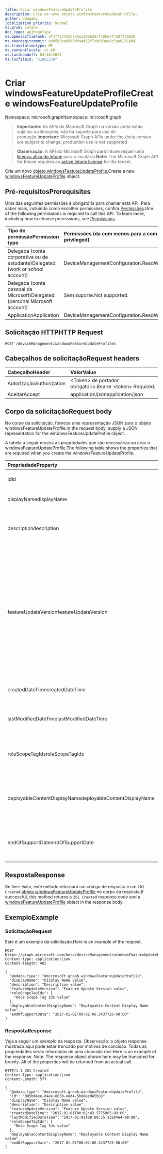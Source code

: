 ```yaml
---
title: Criar windowsFeatureUpdateProfile
description: Crie um novo objeto windowsFeatureUpdateProfile.
author: dougeby
localization_priority: Normal
ms.prod: intune
doc_type: apiPageType
ms.openlocfilehash: 3f4f727455c735e130eb39cf395d7f7a0ff35030
ms.sourcegitcommit: ed45b5ce0583dfa4d12f7cb0b3ac0c5aeb2318d4
ms.translationtype: MT
ms.contentlocale: pt-BR
ms.lasthandoff: 04/16/2021
ms.locfileid: "51865359"
---
```

# <a name="create-windowsfeatureupdateprofile"></a><span data-ttu-id="b8d5e-103">Criar windowsFeatureUpdateProfile</span><span class="sxs-lookup"><span data-stu-id="b8d5e-103">Create windowsFeatureUpdateProfile</span></span>

<span data-ttu-id="b8d5e-104">Namespace: microsoft.graph</span><span class="sxs-lookup"><span data-stu-id="b8d5e-104">Namespace: microsoft.graph</span></span>

> <span data-ttu-id="b8d5e-105">**Importante:** As APIs do Microsoft Graph na versão /beta estão sujeitas a alterações; não há suporte para uso de produção.</span><span class="sxs-lookup"><span data-stu-id="b8d5e-105">**Important:** Microsoft Graph APIs under the /beta version are subject to change; production use is not supported.</span></span>

> <span data-ttu-id="b8d5e-106">**Observação:** A API do Microsoft Graph para Intune requer uma [licença ativa do Intune](https://go.microsoft.com/fwlink/?linkid=839381) para o locatário.</span><span class="sxs-lookup"><span data-stu-id="b8d5e-106">**Note:** The Microsoft Graph API for Intune requires an [active Intune license](https://go.microsoft.com/fwlink/?linkid=839381) for the tenant.</span></span>

<span data-ttu-id="b8d5e-107">Crie um novo [objeto windowsFeatureUpdateProfile.](../resources/intune-softwareupdate-windowsfeatureupdateprofile.md)</span><span class="sxs-lookup"><span data-stu-id="b8d5e-107">Create a new [windowsFeatureUpdateProfile](../resources/intune-softwareupdate-windowsfeatureupdateprofile.md) object.</span></span>

## <a name="prerequisites"></a><span data-ttu-id="b8d5e-108">Pré-requisitos</span><span class="sxs-lookup"><span data-stu-id="b8d5e-108">Prerequisites</span></span>
<span data-ttu-id="b8d5e-p101">Uma das seguintes permissões é obrigatória para chamar esta API. Para saber mais, incluindo como escolher permissões, confira [Permissões](/graph/permissions-reference).</span><span class="sxs-lookup"><span data-stu-id="b8d5e-p101">One of the following permissions is required to call this API. To learn more, including how to choose permissions, see [Permissions](/graph/permissions-reference).</span></span>

|<span data-ttu-id="b8d5e-111">Tipo de permissão</span><span class="sxs-lookup"><span data-stu-id="b8d5e-111">Permission type</span></span>|<span data-ttu-id="b8d5e-112">Permissões (da com menos para a com mais privilégios)</span><span class="sxs-lookup"><span data-stu-id="b8d5e-112">Permissions (from least to most privileged)</span></span>|
|:---|:---|
|<span data-ttu-id="b8d5e-113">Delegada (conta corporativa ou de estudante)</span><span class="sxs-lookup"><span data-stu-id="b8d5e-113">Delegated (work or school account)</span></span>|<span data-ttu-id="b8d5e-114">DeviceManagementConfiguration.ReadWrite.All</span><span class="sxs-lookup"><span data-stu-id="b8d5e-114">DeviceManagementConfiguration.ReadWrite.All</span></span>|
|<span data-ttu-id="b8d5e-115">Delegada (conta pessoal da Microsoft)</span><span class="sxs-lookup"><span data-stu-id="b8d5e-115">Delegated (personal Microsoft account)</span></span>|<span data-ttu-id="b8d5e-116">Sem suporte.</span><span class="sxs-lookup"><span data-stu-id="b8d5e-116">Not supported.</span></span>|
|<span data-ttu-id="b8d5e-117">Application</span><span class="sxs-lookup"><span data-stu-id="b8d5e-117">Application</span></span>|<span data-ttu-id="b8d5e-118">DeviceManagementConfiguration.ReadWrite.All</span><span class="sxs-lookup"><span data-stu-id="b8d5e-118">DeviceManagementConfiguration.ReadWrite.All</span></span>|

## <a name="http-request"></a><span data-ttu-id="b8d5e-119">Solicitação HTTP</span><span class="sxs-lookup"><span data-stu-id="b8d5e-119">HTTP Request</span></span>
<!-- {
  "blockType": "ignored"
}
-->
``` http
POST /deviceManagement/windowsFeatureUpdateProfiles
```

## <a name="request-headers"></a><span data-ttu-id="b8d5e-120">Cabeçalhos de solicitação</span><span class="sxs-lookup"><span data-stu-id="b8d5e-120">Request headers</span></span>
|<span data-ttu-id="b8d5e-121">Cabeçalho</span><span class="sxs-lookup"><span data-stu-id="b8d5e-121">Header</span></span>|<span data-ttu-id="b8d5e-122">Valor</span><span class="sxs-lookup"><span data-stu-id="b8d5e-122">Value</span></span>|
|:---|:---|
|<span data-ttu-id="b8d5e-123">Autorização</span><span class="sxs-lookup"><span data-stu-id="b8d5e-123">Authorization</span></span>|<span data-ttu-id="b8d5e-124">&lt;Token&gt; de portador obrigatório.</span><span class="sxs-lookup"><span data-stu-id="b8d5e-124">Bearer &lt;token&gt; Required.</span></span>|
|<span data-ttu-id="b8d5e-125">Aceitar</span><span class="sxs-lookup"><span data-stu-id="b8d5e-125">Accept</span></span>|<span data-ttu-id="b8d5e-126">application/json</span><span class="sxs-lookup"><span data-stu-id="b8d5e-126">application/json</span></span>|

## <a name="request-body"></a><span data-ttu-id="b8d5e-127">Corpo da solicitação</span><span class="sxs-lookup"><span data-stu-id="b8d5e-127">Request body</span></span>
<span data-ttu-id="b8d5e-128">No corpo da solicitação, fornece uma representação JSON para o objeto windowsFeatureUpdateProfile.</span><span class="sxs-lookup"><span data-stu-id="b8d5e-128">In the request body, supply a JSON representation for the windowsFeatureUpdateProfile object.</span></span>

<span data-ttu-id="b8d5e-129">A tabela a seguir mostra as propriedades que são necessárias ao criar o windowsFeatureUpdateProfile.</span><span class="sxs-lookup"><span data-stu-id="b8d5e-129">The following table shows the properties that are required when you create the windowsFeatureUpdateProfile.</span></span>

|<span data-ttu-id="b8d5e-130">Propriedade</span><span class="sxs-lookup"><span data-stu-id="b8d5e-130">Property</span></span>|<span data-ttu-id="b8d5e-131">Tipo</span><span class="sxs-lookup"><span data-stu-id="b8d5e-131">Type</span></span>|<span data-ttu-id="b8d5e-132">Descrição</span><span class="sxs-lookup"><span data-stu-id="b8d5e-132">Description</span></span>|
|:---|:---|:---|
|<span data-ttu-id="b8d5e-133">id</span><span class="sxs-lookup"><span data-stu-id="b8d5e-133">id</span></span>|<span data-ttu-id="b8d5e-134">Cadeia de caracteres</span><span class="sxs-lookup"><span data-stu-id="b8d5e-134">String</span></span>|<span data-ttu-id="b8d5e-135">O Identificador da entidade.</span><span class="sxs-lookup"><span data-stu-id="b8d5e-135">The Identifier of the entity.</span></span>|
|<span data-ttu-id="b8d5e-136">displayName</span><span class="sxs-lookup"><span data-stu-id="b8d5e-136">displayName</span></span>|<span data-ttu-id="b8d5e-137">Cadeia de caracteres</span><span class="sxs-lookup"><span data-stu-id="b8d5e-137">String</span></span>|<span data-ttu-id="b8d5e-138">O nome de exibição do perfil.</span><span class="sxs-lookup"><span data-stu-id="b8d5e-138">The display name of the profile.</span></span>|
|<span data-ttu-id="b8d5e-139">description</span><span class="sxs-lookup"><span data-stu-id="b8d5e-139">description</span></span>|<span data-ttu-id="b8d5e-140">Cadeia de caracteres</span><span class="sxs-lookup"><span data-stu-id="b8d5e-140">String</span></span>|<span data-ttu-id="b8d5e-141">A descrição do perfil especificado pelo usuário.</span><span class="sxs-lookup"><span data-stu-id="b8d5e-141">The description of the profile which is specified by the user.</span></span>|
|<span data-ttu-id="b8d5e-142">featureUpdateVersion</span><span class="sxs-lookup"><span data-stu-id="b8d5e-142">featureUpdateVersion</span></span>|<span data-ttu-id="b8d5e-143">Cadeia de Caracteres</span><span class="sxs-lookup"><span data-stu-id="b8d5e-143">String</span></span>|<span data-ttu-id="b8d5e-144">A versão de atualização de recursos que será implantada nos dispositivos direcionados por esse perfil.</span><span class="sxs-lookup"><span data-stu-id="b8d5e-144">The feature update version that will be deployed to the devices targeted by this profile.</span></span> <span data-ttu-id="b8d5e-145">A versão pode ser qualquer versão com suporte para o exemplo 1709, 1803 ou 1809 e assim por diante.</span><span class="sxs-lookup"><span data-stu-id="b8d5e-145">The version could be any supported version for example 1709, 1803 or 1809 and so on.</span></span>|
|<span data-ttu-id="b8d5e-146">createdDateTime</span><span class="sxs-lookup"><span data-stu-id="b8d5e-146">createdDateTime</span></span>|<span data-ttu-id="b8d5e-147">DateTimeOffset</span><span class="sxs-lookup"><span data-stu-id="b8d5e-147">DateTimeOffset</span></span>|<span data-ttu-id="b8d5e-148">A data em que o perfil foi criado.</span><span class="sxs-lookup"><span data-stu-id="b8d5e-148">The date time that the profile was created.</span></span>|
|<span data-ttu-id="b8d5e-149">lastModifiedDateTime</span><span class="sxs-lookup"><span data-stu-id="b8d5e-149">lastModifiedDateTime</span></span>|<span data-ttu-id="b8d5e-150">DateTimeOffset</span><span class="sxs-lookup"><span data-stu-id="b8d5e-150">DateTimeOffset</span></span>|<span data-ttu-id="b8d5e-151">A data em que o perfil foi modificado pela última vez.</span><span class="sxs-lookup"><span data-stu-id="b8d5e-151">The date time that the profile was last modified.</span></span>|
|<span data-ttu-id="b8d5e-152">roleScopeTagIds</span><span class="sxs-lookup"><span data-stu-id="b8d5e-152">roleScopeTagIds</span></span>|<span data-ttu-id="b8d5e-153">Coleção String</span><span class="sxs-lookup"><span data-stu-id="b8d5e-153">String collection</span></span>|<span data-ttu-id="b8d5e-154">Lista de Marcas de Escopo para essa entidade atualização de recursos.</span><span class="sxs-lookup"><span data-stu-id="b8d5e-154">List of Scope Tags for this Feature Update entity.</span></span>|
|<span data-ttu-id="b8d5e-155">deployableContentDisplayName</span><span class="sxs-lookup"><span data-stu-id="b8d5e-155">deployableContentDisplayName</span></span>|<span data-ttu-id="b8d5e-156">Cadeia de Caracteres</span><span class="sxs-lookup"><span data-stu-id="b8d5e-156">String</span></span>|<span data-ttu-id="b8d5e-157">Nome de exibição amigável do conteúdo implantável do perfil de atualização de qualidade</span><span class="sxs-lookup"><span data-stu-id="b8d5e-157">Friendly display name of the quality update profile deployable content</span></span>|
|<span data-ttu-id="b8d5e-158">endOfSupportDate</span><span class="sxs-lookup"><span data-stu-id="b8d5e-158">endOfSupportDate</span></span>|<span data-ttu-id="b8d5e-159">DateTimeOffset</span><span class="sxs-lookup"><span data-stu-id="b8d5e-159">DateTimeOffset</span></span>|<span data-ttu-id="b8d5e-160">A última data com suporte para uma atualização de recursos</span><span class="sxs-lookup"><span data-stu-id="b8d5e-160">The last supported date for a feature update</span></span>|



## <a name="response"></a><span data-ttu-id="b8d5e-161">Resposta</span><span class="sxs-lookup"><span data-stu-id="b8d5e-161">Response</span></span>
<span data-ttu-id="b8d5e-162">Se tiver êxito, este método retornará um código de resposta e um `201 Created` [objeto windowsFeatureUpdateProfile](../resources/intune-softwareupdate-windowsfeatureupdateprofile.md) no corpo da resposta.</span><span class="sxs-lookup"><span data-stu-id="b8d5e-162">If successful, this method returns a `201 Created` response code and a [windowsFeatureUpdateProfile](../resources/intune-softwareupdate-windowsfeatureupdateprofile.md) object in the response body.</span></span>

## <a name="example"></a><span data-ttu-id="b8d5e-163">Exemplo</span><span class="sxs-lookup"><span data-stu-id="b8d5e-163">Example</span></span>

### <a name="request"></a><span data-ttu-id="b8d5e-164">Solicitação</span><span class="sxs-lookup"><span data-stu-id="b8d5e-164">Request</span></span>
<span data-ttu-id="b8d5e-165">Este é um exemplo da solicitação.</span><span class="sxs-lookup"><span data-stu-id="b8d5e-165">Here is an example of the request.</span></span>
``` http
POST https://graph.microsoft.com/beta/deviceManagement/windowsFeatureUpdateProfiles
Content-type: application/json
Content-length: 405

{
  "@odata.type": "#microsoft.graph.windowsFeatureUpdateProfile",
  "displayName": "Display Name value",
  "description": "Description value",
  "featureUpdateVersion": "Feature Update Version value",
  "roleScopeTagIds": [
    "Role Scope Tag Ids value"
  ],
  "deployableContentDisplayName": "Deployable Content Display Name value",
  "endOfSupportDate": "2017-01-01T00:02:08.3437725-08:00"
}
```

### <a name="response"></a><span data-ttu-id="b8d5e-166">Resposta</span><span class="sxs-lookup"><span data-stu-id="b8d5e-166">Response</span></span>
<span data-ttu-id="b8d5e-p103">Veja a seguir um exemplo da resposta. Observação: o objeto response mostrado aqui pode estar truncado por motivos de concisão. Todas as propriedades serão retornadas de uma chamada real.</span><span class="sxs-lookup"><span data-stu-id="b8d5e-p103">Here is an example of the response. Note: The response object shown here may be truncated for brevity. All of the properties will be returned from an actual call.</span></span>
``` http
HTTP/1.1 201 Created
Content-Type: application/json
Content-Length: 577

{
  "@odata.type": "#microsoft.graph.windowsFeatureUpdateProfile",
  "id": "885bd4ee-d4ee-885b-eed4-5b88eed45b88",
  "displayName": "Display Name value",
  "description": "Description value",
  "featureUpdateVersion": "Feature Update Version value",
  "createdDateTime": "2017-01-01T00:02:43.5775965-08:00",
  "lastModifiedDateTime": "2017-01-01T00:00:35.1329464-08:00",
  "roleScopeTagIds": [
    "Role Scope Tag Ids value"
  ],
  "deployableContentDisplayName": "Deployable Content Display Name value",
  "endOfSupportDate": "2017-01-01T00:02:08.3437725-08:00"
}
```




